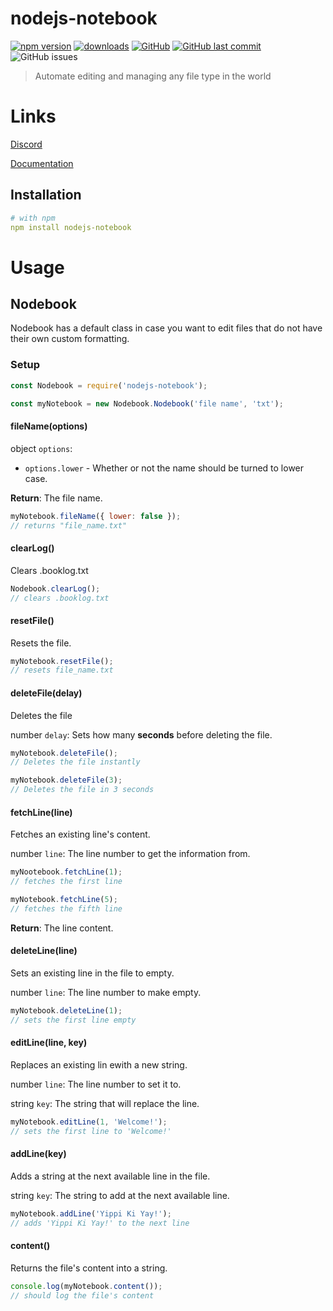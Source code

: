 # nodejs-notebook
[![npm version](https://img.shields.io/npm/v/nodejs-notebook.svg)](https://npmjs.com/package/nodejs-notebook)
[![downloads](https://img.shields.io/npm/dw/nodejs-notebook.svg)](https://npmjs.com/package/nodejs-notebook)
[![GitHub](https://img.shields.io/github/license/gamercoder215/nodejs-notebook.svg)](https://github.com/GamerCoder215/nodejs-notebook)
[![GitHub last commit](https://img.shields.io/github/last-commit/gamercoder215/nodejs-notebook.svg)](https://github.com/GamerCoder215/nodejs-notebook/commit/master)
![GitHub issues](https://img.shields.io/github/issues/gamercoder215/nodejs-notebook.svg)
> Automate editing and managing any file type in the world

# Links
[Discord](https://discord.gg/n5TpKjss52)

[Documentation](https://nodebook.js.org)

## Installation

```yml
# with npm
npm install nodejs-notebook
```

# Usage

## Nodebook
Nodebook has a default class in case you want to edit files that do not have their own custom formatting.

### Setup
```js
const Nodebook = require('nodejs-notebook');

const myNotebook = new Nodebook.Nodebook('file name', 'txt');
```
#### fileName(options)
object `options`:
* `options.lower` - Whether or not the name should be turned to lower case.

**Return**: The file name.

```js
myNotebook.fileName({ lower: false });
// returns "file_name.txt"
```
#### clearLog()
Clears .booklog.txt

```js
Nodebook.clearLog();
// clears .booklog.txt
```
#### resetFile()
Resets the file.

```js
myNotebook.resetFile();
// resets file_name.txt
```
#### deleteFile(delay)
Deletes the file

number `delay`:
Sets how many __seconds__ before deleting the file.
```js
myNotebook.deleteFile();
// Deletes the file instantly

myNotebook.deleteFile(3);
// Deletes the file in 3 seconds
```
#### fetchLine(line)
Fetches an existing line's content.

number `line`:
The line number to get the information from.
```js
myNootebook.fetchLine(1);
// fetches the first line

myNotebook.fetchLine(5);
// fetches the fifth line
```
**Return**: The line content.
#### deleteLine(line)
Sets an existing line in the file to empty.

number `line`:
The line number to make empty.
```js
myNotebook.deleteLine(1);
// sets the first line empty
```
#### editLine(line, key)
Replaces an existing lin ewith a new string.

number `line`:
The line number to set it to.

string `key`:
The string that will replace the line.
```js
myNotebook.editLine(1, 'Welcome!');
// sets the first line to 'Welcome!'
```
#### addLine(key)
Adds a string at the next available line in the file.

string `key`:
The string to add at the next available line.

```js
myNotebook.addLine('Yippi Ki Yay!');
// adds 'Yippi Ki Yay!' to the next line
```

#### content()
Returns the file's content into a string.

```js
console.log(myNotebook.content());
// should log the file's content
```
